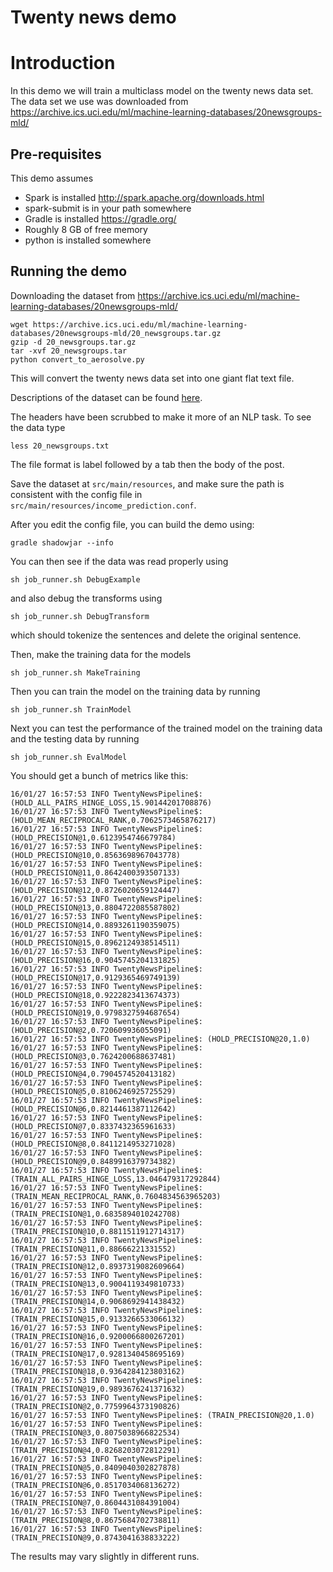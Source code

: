 Twenty news demo
========================

# Introduction

In this demo we will train a multiclass model on the twenty news data set.
The data set we use was downloaded from https://archive.ics.uci.edu/ml/machine-learning-databases/20newsgroups-mld/

## Pre-requisites

This demo assumes

  * Spark is installed http://spark.apache.org/downloads.html
  * spark-submit is in your path somewhere
  * Gradle is installed https://gradle.org/
  * Roughly 8 GB of free memory
  * python is installed somewhere

## Running the demo

Downloading the dataset from https://archive.ics.uci.edu/ml/machine-learning-databases/20newsgroups-mld/
```
wget https://archive.ics.uci.edu/ml/machine-learning-databases/20newsgroups-mld/20_newsgroups.tar.gz
gzip -d 20_newsgroups.tar.gz
tar -xvf 20_newsgroups.tar
python convert_to_aerosolve.py 
```

This will convert the twenty news data set into one giant flat text file.

Descriptions of the dataset can be found [here](https://archive.ics.uci.edu/ml/datasets/Twenty+Newsgroups).

The headers have been scrubbed to make it more of an NLP task.
To see the data type

```
less 20_newsgroups.txt
```

The file format is label followed by a tab then the body of the post.

Save the dataset at `src/main/resources`, and make sure the path is consistent with the config file in `src/main/resources/income_prediction.conf`.

After you edit the config file, you can build the demo using:

`gradle shadowjar --info`

You can then see if the data was read properly using

`sh job_runner.sh DebugExample`

and also debug the transforms using

`sh job_runner.sh DebugTransform`

which should tokenize the sentences and delete the original sentence.

Then, make the training data for the models
```
sh job_runner.sh MakeTraining
```

Then you can train the model on the training data by running

`sh job_runner.sh TrainModel`

Next you can test the performance of the trained model on the training data and the testing data by running

`sh job_runner.sh EvalModel`

You should get a bunch of metrics like this:

```
16/01/27 16:57:53 INFO TwentyNewsPipeline$: (HOLD_ALL_PAIRS_HINGE_LOSS,15.90144201708876)
16/01/27 16:57:53 INFO TwentyNewsPipeline$: (HOLD_MEAN_RECIPROCAL_RANK,0.7062573465876217)
16/01/27 16:57:53 INFO TwentyNewsPipeline$: (HOLD_PRECISION@1,0.6123954746679784)
16/01/27 16:57:53 INFO TwentyNewsPipeline$: (HOLD_PRECISION@10,0.8563698967043778)
16/01/27 16:57:53 INFO TwentyNewsPipeline$: (HOLD_PRECISION@11,0.8642400393507133)
16/01/27 16:57:53 INFO TwentyNewsPipeline$: (HOLD_PRECISION@12,0.8726020659124447)
16/01/27 16:57:53 INFO TwentyNewsPipeline$: (HOLD_PRECISION@13,0.8804722085587802)
16/01/27 16:57:53 INFO TwentyNewsPipeline$: (HOLD_PRECISION@14,0.8893261190359075)
16/01/27 16:57:53 INFO TwentyNewsPipeline$: (HOLD_PRECISION@15,0.8962124938514511)
16/01/27 16:57:53 INFO TwentyNewsPipeline$: (HOLD_PRECISION@16,0.9045745204131825)
16/01/27 16:57:53 INFO TwentyNewsPipeline$: (HOLD_PRECISION@17,0.9129365469749139)
16/01/27 16:57:53 INFO TwentyNewsPipeline$: (HOLD_PRECISION@18,0.9222823413674373)
16/01/27 16:57:53 INFO TwentyNewsPipeline$: (HOLD_PRECISION@19,0.9798327594687654)
16/01/27 16:57:53 INFO TwentyNewsPipeline$: (HOLD_PRECISION@2,0.720609936055091)
16/01/27 16:57:53 INFO TwentyNewsPipeline$: (HOLD_PRECISION@20,1.0)
16/01/27 16:57:53 INFO TwentyNewsPipeline$: (HOLD_PRECISION@3,0.7624200688637481)
16/01/27 16:57:53 INFO TwentyNewsPipeline$: (HOLD_PRECISION@4,0.7904574520413182)
16/01/27 16:57:53 INFO TwentyNewsPipeline$: (HOLD_PRECISION@5,0.8106246925725529)
16/01/27 16:57:53 INFO TwentyNewsPipeline$: (HOLD_PRECISION@6,0.8214461387112642)
16/01/27 16:57:53 INFO TwentyNewsPipeline$: (HOLD_PRECISION@7,0.8337432365961633)
16/01/27 16:57:53 INFO TwentyNewsPipeline$: (HOLD_PRECISION@8,0.8411214953271028)
16/01/27 16:57:53 INFO TwentyNewsPipeline$: (HOLD_PRECISION@9,0.8489916379734382)
16/01/27 16:57:53 INFO TwentyNewsPipeline$: (TRAIN_ALL_PAIRS_HINGE_LOSS,13.046479317292844)
16/01/27 16:57:53 INFO TwentyNewsPipeline$: (TRAIN_MEAN_RECIPROCAL_RANK,0.7604834563965203)
16/01/27 16:57:53 INFO TwentyNewsPipeline$: (TRAIN_PRECISION@1,0.6835894010242708)
16/01/27 16:57:53 INFO TwentyNewsPipeline$: (TRAIN_PRECISION@10,0.8811511912714317)
16/01/27 16:57:53 INFO TwentyNewsPipeline$: (TRAIN_PRECISION@11,0.88666221331552)
16/01/27 16:57:53 INFO TwentyNewsPipeline$: (TRAIN_PRECISION@12,0.8937319082609664)
16/01/27 16:57:53 INFO TwentyNewsPipeline$: (TRAIN_PRECISION@13,0.9004119349810733)
16/01/27 16:57:53 INFO TwentyNewsPipeline$: (TRAIN_PRECISION@14,0.9068692941438432)
16/01/27 16:57:53 INFO TwentyNewsPipeline$: (TRAIN_PRECISION@15,0.9133266533066132)
16/01/27 16:57:53 INFO TwentyNewsPipeline$: (TRAIN_PRECISION@16,0.9200066800267201)
16/01/27 16:57:53 INFO TwentyNewsPipeline$: (TRAIN_PRECISION@17,0.9281340458695169)
16/01/27 16:57:53 INFO TwentyNewsPipeline$: (TRAIN_PRECISION@18,0.9364284123803162)
16/01/27 16:57:53 INFO TwentyNewsPipeline$: (TRAIN_PRECISION@19,0.9893676241371632)
16/01/27 16:57:53 INFO TwentyNewsPipeline$: (TRAIN_PRECISION@2,0.7759964373190826)
16/01/27 16:57:53 INFO TwentyNewsPipeline$: (TRAIN_PRECISION@20,1.0)
16/01/27 16:57:53 INFO TwentyNewsPipeline$: (TRAIN_PRECISION@3,0.8075038966822534)
16/01/27 16:57:53 INFO TwentyNewsPipeline$: (TRAIN_PRECISION@4,0.8268203072812291)
16/01/27 16:57:53 INFO TwentyNewsPipeline$: (TRAIN_PRECISION@5,0.8409040302827878)
16/01/27 16:57:53 INFO TwentyNewsPipeline$: (TRAIN_PRECISION@6,0.8517034068136272)
16/01/27 16:57:53 INFO TwentyNewsPipeline$: (TRAIN_PRECISION@7,0.8604431084391004)
16/01/27 16:57:53 INFO TwentyNewsPipeline$: (TRAIN_PRECISION@8,0.8675684702738811)
16/01/27 16:57:53 INFO TwentyNewsPipeline$: (TRAIN_PRECISION@9,0.8743041638833222)
```

The results may vary slightly in different runs.
